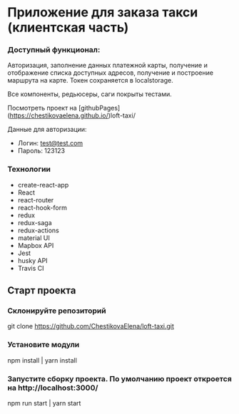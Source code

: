 # Приложение для заказа такси (клиентская часть)

### Доступный функционал:
  Авторизация, заполнение данных платежной карты, получение и отображение списка доступных адресов, получение и построение маршрута на карте. Токен сохраняется в localstorage.

  Все компоненты, редьюсеры, саги покрыты тестами.

  Посмотреть проект на [githubPages] (https://chestikovaelena.github.io/)loft-taxi/

  Данные для авторизации:

  + Логин: test@test.com
  + Пароль: 123123

### Технологии

+ create-react-app
+ React
+ react-router
+ react-hook-form
+ redux
+ redux-saga
+ redux-actions
+ material UI
+ Mapbox API
+ Jest
+ husky API
+ Travis CI

## Старт проекта

### Склонируйте репозиторий

git clone https://github.com/ChestikovaElena/loft-taxi.git

### Установите модули

npm install | yarn install

### Запустите сборку проекта. По умолчанию проект откроется на http://localhost:3000/

npm run start | yarn start

